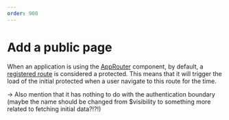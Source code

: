```yaml
---
order: 900
---
```


# Add a public page

When an application is using the [AppRouter]() component, by default, a [registered route]() is considered a protected. This means that it will trigger the load of the initial protected when a user navigate to this route for the time.

-> Also mention that it has nothing to do with the authentication boundary (maybe the name should be changed from $visibility to something more related to fetching initial data?!?!)
